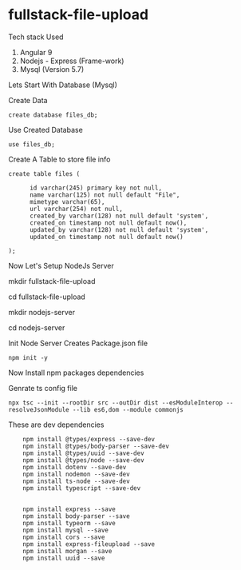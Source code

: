 # fullstack-file-upload

Tech stack Used

1. Angular 9
2. Nodejs - Express (Frame-work) 
3. Mysql (Version 5.7)


Lets Start With Database (Mysql)


Create Data

    create database files_db;

Use Created Database

    use files_db;

Create A Table to store file info

    create table files (

          id varchar(245) primary key not null,
          name varchar(125) not null default "File",
          mimetype varchar(65),
          url varchar(254) not null,
          created_by varchar(128) not null default 'system',
          created_on timestamp not null default now(),
          updated_by varchar(128) not null default 'system',
          updated_on timestamp not null default now()

    );
    
    

Now Let's Setup NodeJs Server


mkdir fullstack-file-upload

cd  fullstack-file-upload


mkdir nodejs-server

cd nodejs-server 

Init Node Server Creates Package.json file

    npm init -y 

Now Install npm packages dependencies 

 
Genrate ts config file

    npx tsc --init --rootDir src --outDir dist --esModuleInterop --resolveJsonModule --lib es6,dom --module commonjs


These are dev dependencies

        npm install @types/express --save-dev
        npm install @types/body-parser --save-dev
        npm install @types/uuid --save-dev
        npm install @types/node --save-dev
        npm install dotenv --save-dev
        npm install nodemon --save-dev
        npm install ts-node --save-dev
        npm install typescript --save-dev


        npm install express --save
        npm install body-parser --save
        npm install typeorm --save
        npm install mysql --save
        npm install cors --save
        npm install express-fileupload --save
        npm install morgan --save
        npm install uuid --save
           
    


 




